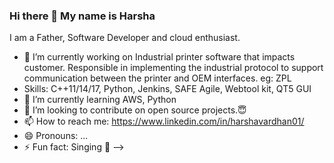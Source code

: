 ### Hi there 👋 My name is Harsha

I am a Father, Software Developer and cloud enthusiast.

- 🔭 I’m currently working on Industrial printer software that impacts customer. Responsible in implementing the industrial protocol to support communication between the printer and OEM interfaces. eg: ZPL
- Skills: C++11/14/17, Python, Jenkins, SAFE Agile, Webtool kit, QT5 GUI
- 🌱 I’m currently learning AWS, Python
- 👯 I’m looking to contribute on open source projects.😇
- 📫 How to reach me: https://www.linkedin.com/in/harshavardhan01/
- 😄 Pronouns: ...
- ⚡ Fun fact: Singing 🎤
-->
